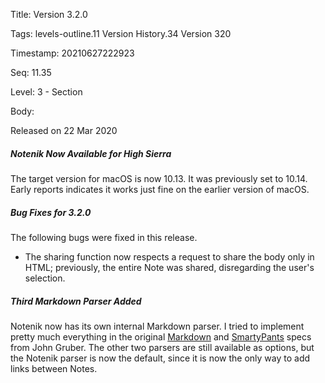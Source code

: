 Title:  Version 3.2.0

Tags:   levels-outline.11 Version History.34 Version 320

Timestamp: 20210627222923

Seq:    11.35

Level:  3 - Section

Body: 

Released on 22 Mar 2020
 
##### Notenik Now Available for High Sierra

The target version for macOS is now 10.13. It was previously set to 10.14. Early reports indicates it works just fine on the earlier version of macOS. 

 
##### Bug Fixes for 3.2.0

The following bugs were fixed in this release. 

- The sharing function now respects a request to share the body only in HTML; previously, the entire Note was shared, disregarding the user's selection.
 
##### Third Markdown Parser Added

Notenik now has its own internal Markdown parser. I tried to implement pretty much everything in the original [Markdown][md] and [SmartyPants][sp] specs from John Gruber. The other two parsers are still available as options, but the Notenik parser is now the default, since it is now the only way to add links between Notes. 

[md]: https://daringfireball.net/projects/markdown/
[sp]: https://daringfireball.net/projects/smartypants/
